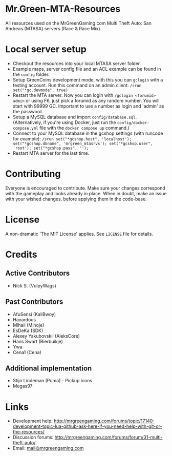 # Mr.Green-MTA-Resources
All resources used on the MrGreenGaming.com Multi Theft Auto: San Andreas (MTASA) servers (Race &amp; Race Mix).

# Local server setup
- Checkout the resources into your local MTASA server folder.
- Example maps, server config file and an ACL example can be found in the `config` folder.
- Setup GreenCoins development mode, with this you can `gclogin` with a testing account. Run this command on an admin client: `/srun set("*gc.devmode", true)`
- Restart the MTA server. Now you can login with `/gclogin <forumid> admin` or using F6, just pick a forumid as any random number. You will start with 99999 GC. Important to use a number as login and 'admin' as the password.
- Setup a MySQL database and import `config/database.sql`. (Alternatively, if you're using Docker, just run the `config/docker-compose.yml` file with the `docker compose up` command.)
- Connect to your MySQL database in the gcshop settings (with runcode for example): `/srun set("*gcshop.host", 'localhost'); set("*gcshop.dbname", 'mrgreen_mtasrvs'); set("*gcshop.user", 'root'); set("*gcshop.pass", '');`
- Restart MTA server for the last time.

# Contributing
Everyone is encouraged to contribute. Make sure your changes correspond with the gameplay and looks already in place. When in doubt, make an issue with your wished changes, before applying them in the code-base.

# License
A non-dramatic 'The MIT License' applies. See `LICENSE` file for details.

# Credits
## Active Contributors
* Nick S. (VulpyWags)

## Past Contributors
* AfuSensi (KaliBwoy)
* Haxardous
* Mihail (Mihoje)
* EsDeKa (SDK)
* Alexey Yakubovskii (AleksCore)
* Hans Swart (Bierbuikje)
* Ywa
* Cena1 (Cena)

## Additional implementation
* Stijn Lindeman (Puma) - Pickup icons
* Megas97

# Links
* Development help: http://mrgreengaming.com/forums/topic/17140-development-topic-lua-github-ask-here-if-you-need-help-with-git-or-the-resources/
* Discussion forums: http://mrgreengaming.com/forums/forum/31-multi-theft-auto/
* Email: mail@mrgreengaming.com
